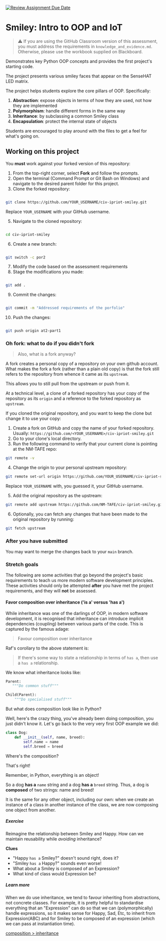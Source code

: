 [![Review Assignment Due Date](https://classroom.github.com/assets/deadline-readme-button-24ddc0f5d75046c5622901739e7c5dd533143b0c8e959d652212380cedb1ea36.svg)](https://classroom.github.com/a/N-tlK4sX)
# Smiley: Intro to OOP and IoT
> :warning: If you are using the GitHub Classroom version of this assessment, you must address the requirements in `knowledge_and_evidence.md`. Otherwise, please use the workbook supplied on Blackboard.

Demonstrates key Python OOP concepts and provides the first project's starting code.

The project presents various smiley faces that appear on the SenseHAT LED matrix.

The project helps students explore the core pillars of OOP. Specifically:

1. **Abstraction**: expose objects in terms of how they are used, not how they are implemented
2. **Polymorphism**: handle different forms in the same way
3. **Inheritance**: by subclassing a common Smiley class
4. **Encapsulation**: protect the internal state of objects

Students are encouraged to play around with the files to get a feel for what's going on.

## Working on this project

You **must** work against your forked version of this repository:

1. From the top-right corner, select **Fork** and follow the prompts.
2. Open the terminal (Command Prompt or Git Bash on Windows) and navigate to the desired parent folder for this project.
3. Clone the forked repository:

```bash

git clone https://github.com/YOUR_USERNAME/civ-ipriot-smiley.git
```

Replace `YOUR_USERNAME` with your GitHub username.

5. Navigate to the cloned repository:

```bash

cd civ-ipriot-smiley
```

6. Create a new branch:

```bash

git switch -c por2
```

7. Modify the code based on the assessment requirements
8. Stage the modifications you made:

```bash

git add .
```

9. Commit the changes:

```bash

git commit -m "Addressed requirements of the porfolio"
```

10. Push the changes:

```bash

git push origin at2-part1
```

### Oh fork: what to do if you didn't fork

> Also, what is a fork anyway?

A fork creates a personal copy of a repository on your own github account.
What makes the fork a fork (rather than a plain old copy) is that the fork
still refers to the repository from whence it came as its `upstream`.

This allows you to still pull from the upstream or push from it.

At a technical level, a clone of a forked repository has your
copy of the repository as its `origin` and a reference to the forked
repository as `upstream`.

If you cloned the original repository, and you want to keep the clone but
change it to use your copy:

1. Create a fork on GitHub and copy the name of your forked repository. Usually:
   `https://github.com/<YOUR_USERNAME>/civ-ipriot-smiley.git`
2. Go to your clone's local directory.
3. Run the following command to verify that your current clone is pointing
   at the NM-TAFE repo:

```bash
git remote -v
```

4. Change the origin to your personal upstream repository:

```bash
git remote set-url origin https://github.com/YOUR_USERNAME/civ-ipriot-smiley.git
```

Replace `YOUR_USERNAME` with, you guessed it, your GitHub username.

5. Add the original repository as the upstream:

```bash
git remote add upstream https://github.com/NM-TAFE/civ-ipriot-smiley.git
```

6. Optionally, you can fetch any changes that have been made to the original
   repository by running:

```bash
git fetch upstream
```

### After you have submitted

You may want to merge the changes back to your `main` branch.

### Stretch goals

The following are some activities that go beyond the project's basic requirements to teach us more modern software development principles. These activities should only be attempted **after** you have met the project requirements, and they will **not** be assessed.

#### Favor composition over inheritance ('is a' versus 'has a')

While inheritance was one of the darlings of OOP, in modern software development, it is recognised that inheritance can introduce implicit dependencies (coupling) between various parts of the code. This is captured by the famous adage:

> Favour composition over inheritance

Raf's corollary to the above statement is:

> If there's some way to state a relationship in terms of `has a`, then use a `has a` relationship.

We know what inheritance looks like:

```python
Parent:
   """Do common stuff"""

Child(Parent):
    """Do specialised stuff"""
```

But what does composition look like in Python?

Well, here's the crazy thing, you've already been doing composition, you just didn't know it. Let's go back to the very very first OOP example we did:

```python
class Dog:
    def __init__(self, name, breed):
        self.name = name
        self.breed = breed
```

Where's the composition?

That's right!

Remember, in Python, everything is an object!

So a dog **has a** `name` string and a dog **has a** `breed` string. Thus, a dog is **composed** of two strings: name and breed!

It is the same for any other object, including our own: when we create an instance of a class in another instance of the class, we are now composing one object from another.

##### Exercise

Reimagine the relationship between Smiley and Happy. How can we maintain reusability while _avoiding_ inheritance?

**Clues**

- "Happy `has a` Smiley?" doesn't sound right, does it?
- "Smiley `has a` Happy?" sounds even worse!
- What about a Smiley is composed of an Expression?
- What kind of class would Expression be?

##### Learn more

When we do use inheritance, we tend to favour inheriting from abstractions, not concrete classes. For example, it is pretty helpful to standardise everything that an "Expression" can do so that we can (polymorphically) handle expressions, so it makes sense for Happy, Sad, Etc, to inherit from Expression(ABC) and for Smiley to be composed of an expression (which we can pass at instantiation time).

[composition > inheritance](https://www.youtube.com/watch?v=hxGOiiR9ZKg)
